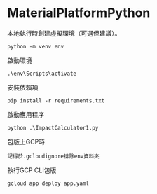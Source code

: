 # MaterialPlatformPython

本地執行時創建虛擬環境（可選但建議）。
```
python -m venv env
```
啟動環境
```
.\env\Scripts\activate
```
安裝依賴項
```
pip install -r requirements.txt
```
啟動應用程序
```
python .\ImpactCalculator1.py
```

包版上GCP時
```
記得於.gcloudignore排除env資料夾
```
執行GCP CLI包版
```
gcloud app deploy app.yaml

